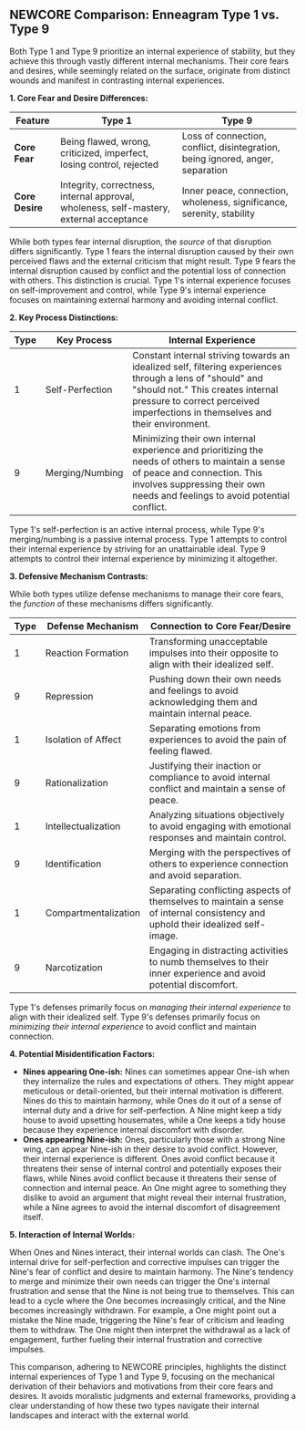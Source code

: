 ## NEWCORE Comparison: Enneagram Type 1 vs. Type 9

Both Type 1 and Type 9 prioritize an internal experience of stability, but they achieve this through vastly different internal mechanisms.  Their core fears and desires, while seemingly related on the surface, originate from distinct wounds and manifest in contrasting internal experiences.

**1. Core Fear and Desire Differences:**

| Feature | Type 1 | Type 9 |
|---|---|---|
| **Core Fear** | Being flawed, wrong, criticized, imperfect, losing control, rejected | Loss of connection, conflict, disintegration, being ignored, anger, separation |
| **Core Desire** | Integrity, correctness, internal approval, wholeness, self-mastery, external acceptance | Inner peace, connection, wholeness, significance, serenity, stability |

While both types fear internal disruption, the *source* of that disruption differs significantly.  Type 1 fears the internal disruption caused by their own perceived flaws and the external criticism that might result. Type 9 fears the internal disruption caused by conflict and the potential loss of connection with others.  This distinction is crucial.  Type 1's internal experience focuses on self-improvement and control, while Type 9's internal experience focuses on maintaining external harmony and avoiding internal conflict.

**2. Key Process Distinctions:**

| Type | Key Process | Internal Experience |
|---|---|---|
| 1 | Self-Perfection |  Constant internal striving towards an idealized self, filtering experiences through a lens of "should" and "should not."  This creates internal pressure to correct perceived imperfections in themselves and their environment. |
| 9 | Merging/Numbing | Minimizing their own internal experience and prioritizing the needs of others to maintain a sense of peace and connection. This involves suppressing their own needs and feelings to avoid potential conflict. |

Type 1's self-perfection is an active internal process, while Type 9's merging/numbing is a passive internal process.  Type 1 attempts to control their internal experience by striving for an unattainable ideal. Type 9 attempts to control their internal experience by minimizing it altogether.

**3. Defensive Mechanism Contrasts:**

While both types utilize defense mechanisms to manage their core fears, the *function* of these mechanisms differs significantly.

| Type | Defense Mechanism | Connection to Core Fear/Desire |
|---|---|---|
| 1 | Reaction Formation | Transforming unacceptable impulses into their opposite to align with their idealized self. |
| 9 | Repression | Pushing down their own needs and feelings to avoid acknowledging them and maintain internal peace. |
| 1 | Isolation of Affect | Separating emotions from experiences to avoid the pain of feeling flawed. |
| 9 | Rationalization | Justifying their inaction or compliance to avoid internal conflict and maintain a sense of peace. |
| 1 | Intellectualization | Analyzing situations objectively to avoid engaging with emotional responses and maintain control. |
| 9 | Identification | Merging with the perspectives of others to experience connection and avoid separation. |
| 1 | Compartmentalization | Separating conflicting aspects of themselves to maintain a sense of internal consistency and uphold their idealized self-image. |
| 9 | Narcotization | Engaging in distracting activities to numb themselves to their inner experience and avoid potential discomfort. |

Type 1's defenses primarily focus on *managing their internal experience* to align with their idealized self. Type 9's defenses primarily focus on *minimizing their internal experience* to avoid conflict and maintain connection.

**4. Potential Misidentification Factors:**

* **Nines appearing One-ish:**  Nines can sometimes appear One-ish when they internalize the rules and expectations of others. They might appear meticulous or detail-oriented, but their internal motivation is different.  Nines do this to maintain harmony, while Ones do it out of a sense of internal duty and a drive for self-perfection.  A Nine might keep a tidy house to avoid upsetting housemates, while a One keeps a tidy house because they experience internal discomfort with disorder.
* **Ones appearing Nine-ish:** Ones, particularly those with a strong Nine wing, can appear Nine-ish in their desire to avoid conflict.  However, their internal experience is different.  Ones avoid conflict because it threatens their sense of internal control and potentially exposes their flaws, while Nines avoid conflict because it threatens their sense of connection and internal peace. An One might agree to something they dislike to avoid an argument that might reveal their internal frustration, while a Nine agrees to avoid the internal discomfort of disagreement itself.

**5. Interaction of Internal Worlds:**

When Ones and Nines interact, their internal worlds can clash.  The One's internal drive for self-perfection and corrective impulses can trigger the Nine's fear of conflict and desire to maintain harmony. The Nine's tendency to merge and minimize their own needs can trigger the One's internal frustration and sense that the Nine is not being true to themselves.  This can lead to a cycle where the One becomes increasingly critical, and the Nine becomes increasingly withdrawn.  For example, a One might point out a mistake the Nine made, triggering the Nine's fear of criticism and leading them to withdraw. The One might then interpret the withdrawal as a lack of engagement, further fueling their internal frustration and corrective impulses.

This comparison, adhering to NEWCORE principles, highlights the distinct internal experiences of Type 1 and Type 9, focusing on the mechanical derivation of their behaviors and motivations from their core fears and desires. It avoids moralistic judgments and external frameworks, providing a clear understanding of how these two types navigate their internal landscapes and interact with the external world.
